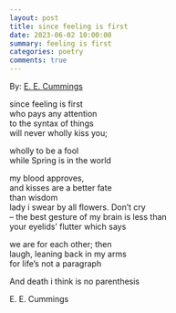 ```yaml
---
layout: post
title: since feeling is first
date: 2023-06-02 10:00:00
summary: feeling is first
categories: poetry
comments: true
---
```


By: [E. E. Cummings](https://dailypoetry.me/poets/e-e-cummings/)

since feeling is first  
who pays any attention  
to the syntax of things  
will never wholly kiss you;

wholly to be a fool  
while Spring is in the world

my blood approves,  
and kisses are a better fate  
than wisdom  
lady i swear by all flowers. Don’t cry  
– the best gesture of my brain is less than  
your eyelids’ flutter which says

we are for each other; then  
laugh, leaning back in my arms  
for life’s not a paragraph

And death i think is no parenthesis

E. E. Cummings


